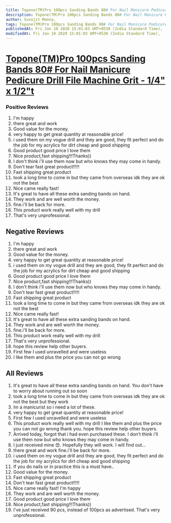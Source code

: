```yaml
---
title: Topone(TM)Pro 100pcs Sanding Bands 80# For Nail Manicure Pedicure Drill File Machine Grit - 1/4&quot; x 1/2&quot;t,
description: Topone(TM)Pro 100pcs Sanding Bands 80# For Nail Manicure Pedicure Drill File Machine Grit - 1/4&quot; x 1/2&quot;t,
author: Suvojit Manna,
tags: Topone(TM)Pro 100pcs Sanding Bands 80# For Nail Manicure Pedicure Drill File Machine Grit - 1/4&quot; x 1/2&quot;t,
publishedAt: Fri Jan 10 2020 15:01:03 GMT+0530 (India Standard Time),
modifiedAt: Fri Jan 10 2020 15:01:03 GMT+0530 (India Standard Time),
---
```


# [Topone(TM)Pro 100pcs Sanding Bands 80# For Nail Manicure Pedicure Drill File Machine Grit - 1/4&quot; x 1/2&quot;t](https://products.checkmycream.com/products/Topone(TM)Pro-100pcs-Sanding-Bands-80-For-Nail-Manicure-Pedicure-Drill-File-Machine-Grit-14&quot;-x-12&quot;t.html)

### Positive Reviews

<ol>
      <li>I&#x27;m happy</li>
      <li>there great and work</li>
      <li>Good value for the money.</li>
      <li>very happy to get great quantity at reasonable price!</li>
      <li>i used them on my vogue drill and they are good, they fit perfect and do the job for my acrylics for dirt cheap and good shipping</li>
      <li>Good product good price I love them</li>
      <li>Nice product,fast shipping!!!Thanks))</li>
      <li>I don&#x27;t think i&#x27;ll use them now but who knows they may come in handy.</li>
      <li>Don&#x27;t tear fast great product!!!!!</li>
      <li>Fast shipping great product</li>
      <li>took a long time to come in but they came from overseas idk they are ok not the best</li>
      <li>Nice came really fast!</li>
      <li>It&#x27;s great to have all these extra sanding bands on hand.</li>
      <li>They work and are well worth the money.</li>
      <li>fine.i&#x27;ll be back for more.</li>
      <li>This product work really well with my drill</li>
      <li>That&#x27;s very unprofessional.</li>
</ol>


<h2>Negative Reviews</h2>
<ol>
<li> I&#x27;m happy</li>
<li> there great and work</li>
<li> Good value for the money.</li>
<li> very happy to get great quantity at reasonable price!</li>
<li> i used them on my vogue drill and they are good, they fit perfect and do the job for my acrylics for dirt cheap and good shipping</li>
<li> Good product good price I love them</li>
<li> Nice product,fast shipping!!!Thanks))</li>
<li> I don&#x27;t think i&#x27;ll use them now but who knows they may come in handy.</li>
<li> Don&#x27;t tear fast great product!!!!!</li>
<li> Fast shipping great product</li>
<li> took a long time to come in but they came from overseas idk they are ok not the best</li>
<li> Nice came really fast!</li>
<li> It&#x27;s great to have all these extra sanding bands on hand.</li>
<li> They work and are well worth the money.</li>
<li> fine.i&#x27;ll be back for more.</li>
<li> This product work really well with my drill</li>
<li> That&#x27;s very unprofessional.</li>
<li> hope this review help other buyers.</li>
<li> First few I used unravelled and were useless</li>
<li> I like them and plus the price you can not go wrong</li>
</ol>

<h2>All Reviews</h2>

<ol>
    <li> It&#x27;s great to have all these extra sanding bands on hand. You don&#x27;t have to worry about running out so soon</li>
    <li> took a long time to come in but they came from overseas idk they are ok not the best but they work</li>
    <li> Im a manicurist so i need a lot of these.</li>
    <li> very happy to get great quantity at reasonable price!</li>
    <li> First few I used unravelled and were useless</li>
    <li> This product work really well with my drill I like them and plus the price you can not go wrong thank you. hope this review help other buyers.</li>
    <li> Arrived today, forgot that i had even purchased these. I don&#x27;t think i&#x27;ll use them now but who knows they may come in handy.</li>
    <li> I just received mine 😍. Hopefully they will work. I will find out...</li>
    <li> there great and work fine.i&#x27;ll be back for more.</li>
    <li> i used them on my vogue drill and they are good, they fit perfect and do the job for my acrylics for dirt cheap and good shipping</li>
    <li> If you do nails or in practice this is a must have..</li>
    <li> Good value for the money.</li>
    <li> Fast shipping great product</li>
    <li> Don&#x27;t tear fast great product!!!!!</li>
    <li> Nice came really fast! I&#x27;m happy</li>
    <li> They work and are well worth the money.</li>
    <li> Good product good price I love them</li>
    <li> Nice product,fast shipping!!!Thanks))</li>
    <li> I&#x27;ve just received 90 pcs, instead of 100pcs as advertised. That&#x27;s very unprofessional.</li>
</ol>




